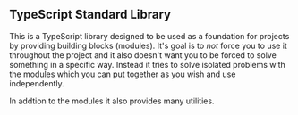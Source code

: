 ## TypeScript Standard Library

This is a TypeScript library designed to be used as a foundation for projects by providing building blocks (modules). It's goal is to _not_ force you to use it throughout the project and it also doesn't want you to be forced to solve something in a specific way. Instead it tries to solve isolated problems with the modules which you can put together as you wish and use independently.

In addtion to the modules it also provides many utilities.
